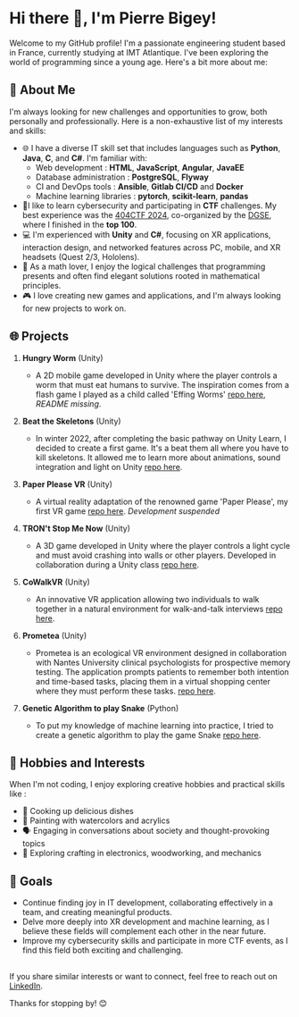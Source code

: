 # Hi there 👋, I'm Pierre Bigey!

Welcome to my GitHub profile! I'm a passionate engineering student based in France, currently studying at IMT Atlantique. 
I've been exploring the world of programming since a young age. Here's a bit more about me:

## 🚀 About Me

I'm always looking for new challenges and opportunities to grow, both personally and professionally. Here is a 
non-exhaustive list of my interests and skills:

- 🌐 I have a diverse IT skill set that includes languages such as **Python**, **Java**, **C**, and **C#**. I'm familiar with:
  - Web development : **HTML**, **JavaScript**, **Angular**, **JavaEE**
  - Database administration : **PostgreSQL**, **Flyway**
  - CI and DevOps tools : **Ansible**, **Gitlab CI/CD** and **Docker**
  - Machine learning libraries : **pytorch**, **scikit-learn**, **pandas**
- 🐛I like to learn cybersecurity and participating in **CTF** challenges. My best experience was the [404CTF 2024](https://www.404ctf.fr/),
co-organized by the [DGSE](https://www.dgse.gouv.fr/fr), where I finished in the **top 100**. 
- 💻 I'm experienced with **Unity** and **C#**, focusing on XR applications, interaction design, and networked features
across PC, mobile, and XR headsets (Quest 2/3, Hololens). 
- 🧮 As a math lover, I enjoy the logical challenges that programming presents and often find elegant solutions rooted in mathematical principles.
- 🎮 I love creating new games and applications, and I'm always looking for new projects to work on.


## 🌐 Projects

1. **Hungry Worm** (Unity)
   - A 2D mobile game developed in Unity where the player controls a worm that must eat humans to survive. The inspiration comes
from a flash game I played as a child called 'Effing Worms' [repo here](https://github.com/Pierre-Bigey/HungryWorm), *README missing*.

2. **Beat the Skeletons** (Unity)
   - In winter 2022, after completing the basic pathway on Unity Learn, I decided to create a first game. It's a beat them all 
   where you have to kill skeletons. It allowed me to learn more about animations, sound integration and light on Unity [repo here](https://github.com/Pierre-Bigey/Beat-the-skeletons).

3. **Paper Please VR** (Unity)
   - A virtual reality adaptation of the renowned game 'Paper Please', my first VR game [repo here](https://github.com/Pierre-Bigey/PaperPleaseVR).
*Development suspended*

4. **TRON't Stop Me Now** (Unity)
    - A 3D game developed in Unity where the player controls a light cycle and must avoid crashing into walls or other players. 
Developed in collaboration during a Unity class [repo here](https://github.com/Pierre-Bigey/Tron-t-Stop-Me-Now).

5. **CoWalkVR** (Unity)
   - An innovative VR application allowing two individuals to walk together in a natural environment for walk-and-talk 
interviews [repo here](https://gitlab.univ-nantes.fr/ls2n-vr/MarcheRV).

6. **Prometea** (Unity)
   - Prometea is an ecological VR environment designed in collaboration with Nantes University clinical psychologists 
for prospective memory testing. The application prompts patients to remember both intention and time-based tasks, 
placing them in a virtual shopping center where they must perform these tasks. [repo here](https://gitlab.univ-nantes.fr/ls2n-vr/memoireprospective).

7. **Genetic Algorithm to play Snake**  (Python)
   - To put my knowledge of machine learning into practice, I tried to create a genetic algorithm to play the game Snake [repo here](https://github.com/Pierre-Bigey/SnakeBot).
   

## 🍳 Hobbies and Interests

When I'm not coding, I enjoy exploring creative hobbies and practical skills like :
- 🍲 Cooking up delicious dishes
- 🎨 Painting with watercolors and acrylics
- 🗣 Engaging in conversations about society and thought-provoking topics
- 🔧 Exploring crafting in electronics, woodworking, and mechanics


## 🎯 Goals

- Continue finding joy in IT development, collaborating effectively in a team, and creating meaningful products.
- Delve more deeply into XR development and machine learning, as I believe these fields will complement each other in the near future.
- Improve my cybersecurity skills and participate in more CTF events, as I find this field both exciting and challenging.

## 

If you share similar interests or want to connect, feel free to reach out on [LinkedIn](https://www.linkedin.com/in/pierre-b-42502b226/).

Thanks for stopping by! 😊
